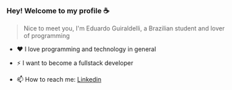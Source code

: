 ### Hey! Welcome to my profile ☕
> Nice to meet you, I'm Eduardo Guiraldelli, a Brazilian student and lover of programming

- :heart: I love programming and technology in general

- ⚡ I want to become a fullstack developer

- 📫 How to reach me: [Linkedin](https://www.linkedin.com/in/guiraldellis/)

